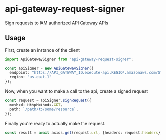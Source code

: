 # api-gateway-request-signer
Sign requests to IAM authorized API Gateway APIs

## Usage
First, create an instance of the client

```typescript
import ApiGatewaySigner from "api-gateway-request-signer";

const apiSigner = new ApiGatewaySigner({
  endpoint: "https://API_GATEWAY_ID.execute-api.REGION.amazonaws.com/STAGE",
  region: "us-east-1"
});
```

Now, when you want to make a call to the api, create a signed request
```typescript
const request = apiSigner.signRequest({
  method: HttpMethods.GET,
  path: `/path/to/some/resource`,
});
```

Finally you're ready to actually make the request.

```typescript
const result = await axios.get(request.url, {headers: request.headers});
```
